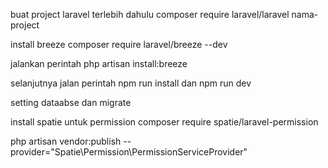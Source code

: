 buat project laravel terlebih dahulu
composer require laravel/laravel nama-project

install breeze
composer require laravel/breeze --dev

jalankan perintah
php artisan install:breeze

selanjutnya jalan perintah
npm run install dan npm run dev

setting dataabse
dan migrate

install spatie untuk permission
 composer require spatie/laravel-permission

php artisan vendor:publish --provider="Spatie\Permission\PermissionServiceProvider"